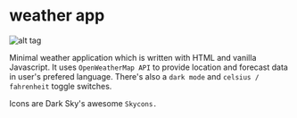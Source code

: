 # weather app
![alt tag](https://i.imgur.com/RWvd9M2.png "this is just a screenshot")

Minimal weather application which is written with HTML and vanilla Javascript. It uses `OpenWeatherMap API` to provide location and forecast data in user's prefered language. There's also a `dark mode` and `celsius / fahrenheit` toggle switches.

Icons are Dark Sky's awesome `Skycons.`
